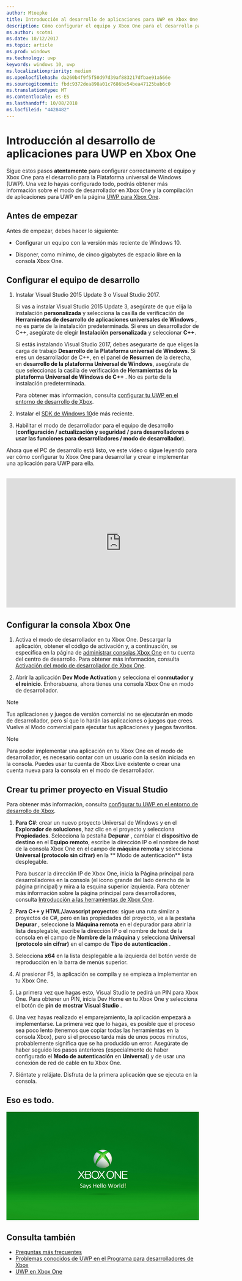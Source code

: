 ```yaml
---
author: Mtoepke
title: Introducción al desarrollo de aplicaciones para UWP en Xbox One
description: Cómo configurar el equipo y Xbox One para el desarrollo para UWP.
ms.author: scotmi
ms.date: 10/12/2017
ms.topic: article
ms.prod: windows
ms.technology: uwp
keywords: windows 10, uwp
ms.localizationpriority: medium
ms.openlocfilehash: da260b4f9f5f50d97d39af883217dfbae91a566e
ms.sourcegitcommit: fbdc9372dea898a01c7686be54bea47125bab6c0
ms.translationtype: MT
ms.contentlocale: es-ES
ms.lasthandoff: 10/08/2018
ms.locfileid: "4428482"
---
```

# <a name="getting-started-with-uwp-app-development-on-xbox-one"></a>Introducción al desarrollo de aplicaciones para UWP en Xbox One

Sigue estos pasos **atentamente** para configurar correctamente el equipo y Xbox One para el desarrollo para la Plataforma universal de Windows (UWP). Una vez lo hayas configurado todo, podrás obtener más información sobre el modo de desarrollador en Xbox One y la compilación de aplicaciones para UWP en la página [UWP para Xbox One](index.md). 

## <a name="before-you-start"></a>Antes de empezar

Antes de empezar, debes hacer lo siguiente:
-   Configurar un equipo con la versión más reciente de Windows 10.
<!-- -  Install Microsoft Visual Studio 2015 Update 3 or Microsoft Visual Studio 2017.

    > [!NOTE]
    > Visual Studio 2017 is required if you are using the Windows 10, build 15063 SDK. -->

- Disponer, como mínimo, de cinco gigabytes de espacio libre en la consola Xbox One.

## <a name="setting-up-your-development-pc"></a>Configurar el equipo de desarrollo

1.  Instalar Visual Studio 2015 Update 3 o Visual Studio 2017.

    Si vas a instalar Visual Studio 2015 Update 3, asegúrate de que elija la instalación **personalizada** y selecciona la casilla de verificación de **Herramientas de desarrollo de aplicaciones universales de Windows** , no es parte de la instalación predeterminada. Si eres un desarrollador de C++, asegúrate de elegir **Instalación personalizada** y seleccionar **C++**.

    Si estás instalando Visual Studio 2017, debes asegurarte de que eliges la carga de trabajo **Desarrollo de la Plataforma universal de Windows**. Si eres un desarrollador de C++, en el panel de **Resumen** de la derecha, en **desarrollo de la plataforma Universal de Windows**, asegúrate de que seleccionas la casilla de verificación de **Herramientas de la plataforma Universal de Windows de C++** . No es parte de la instalación predeterminada.

    Para obtener más información, consulta [configurar tu UWP en el entorno de desarrollo de Xbox](development-environment-setup.md).

2.  Instalar el [SDK de Windows 10](https://developer.microsoft.com/windows/downloads/windows-10-sdk)de más reciente.

3.  Habilitar el modo de desarrollador para el equipo de desarrollo (**configuración / actualización y seguridad / para desarrolladores o usar las funciones para desarrolladores / modo de desarrollador**).

Ahora que el PC de desarrollo está listo, ve este vídeo o sigue leyendo para ver cómo configurar tu Xbox One para desarrollar y crear e implementar una aplicación para UWP para ella.
</br>
</br>
<iframe src="https://channel9.msdn.com/Events/Xbox/App-Dev-on-Xbox/Get-started-with-App-Dev-on-Xbox/player#time=51s:paused" width="600" height="338"  allowFullScreen frameBorder="0"></iframe>

## <a name="setting-up-your-xbox-one-console"></a>Configurar la consola Xbox One

1.  Activa el modo de desarrollador en tu Xbox One. Descargar la aplicación, obtener el código de activación y, a continuación, se especifica en la página de [administrar consolas Xbox One](https://partner.microsoft.com/xboxactivate) en tu cuenta del centro de desarrollo. Para obtener más información, consulta [Activación del modo de desarrollador de Xbox One](devkit-activation.md). 

2.  Abrir la aplicación **Dev Mode Activation** y selecciona el **conmutador y el reinicio**. Enhorabuena, ahora tienes una consola Xbox One en modo de desarrollador.
  
  > [!NOTE]
  > Tus aplicaciones y juegos de versión comercial no se ejecutarán en modo de desarrollador, pero sí que lo harán las aplicaciones o juegos que crees. Vuelve al Modo comercial para ejecutar tus aplicaciones y juegos favoritos.
    
  > [!NOTE]
  > Para poder implementar una aplicación en tu Xbox One en el modo de desarrollador, es necesario contar con un usuario con la sesión iniciada en la consola. Puedes usar tu cuenta de Xbox Live existente o crear una cuenta nueva para la consola en el modo de desarrollador. 

## <a name="creating-your-first-project-in-visual-studio"></a>Crear tu primer proyecto en Visual Studio

Para obtener más información, consulta [configurar tu UWP en el entorno de desarrollo de Xbox](development-environment-setup.md).

1.  **Para C#**: crear un nuevo proyecto Universal de Windows y en el **Explorador de soluciones**, haz clic en el proyecto y selecciona **Propiedades**. Selecciona la pestaña **Depurar** , cambiar el **dispositivo de destino** en el **Equipo remoto**, escribe la dirección IP o el nombre de host de la consola Xbox One en el campo de **máquina remota** y selecciona **Universal (protocolo sin cifrar)** en la ** Modo de autenticación** lista desplegable.   

    Para buscar la dirección IP de Xbox One, inicia la Página principal para desarrolladores en la consola (el icono grande del lado derecho de la página principal) y mira a la esquina superior izquierda. Para obtener más información sobre la página principal para desarrolladores, consulta [Introducción a las herramientas de Xbox One](introduction-to-xbox-tools.md).  

2.  **Para C++ y HTML/Javascript proyectos**: sigue una ruta similar a proyectos de C#, pero en las propiedades del proyecto, ve a la pestaña **Depurar** , seleccione la **Máquina remota** en el depurador para abrir la lista desplegable, escribe la dirección IP o el nombre de host de la consola en el campo de **Nombre de la máquina** y selecciona **Universal (protocolo sin cifrar)** en el campo de **Tipo de autenticación** .

3. Selecciona **x64** en la lista desplegable a la izquierda del botón verde de reproducción en la barra de menús superior.
   
4.  Al presionar F5, la aplicación se compila y se empieza a implementar en tu Xbox One.
  
5.  La primera vez que hagas esto, Visual Studio te pedirá un PIN para Xbox One. Para obtener un PIN, inicia Dev Home en tu Xbox One y selecciona el botón de **pin de mostrar Visual Studio** .
  
6.  Una vez hayas realizado el emparejamiento, la aplicación empezará a implementarse. La primera vez que lo hagas, es posible que el proceso sea poco lento (tenemos que copiar todas las herramientas en la consola Xbox), pero si el proceso tarda más de unos pocos minutos, probablemente significa que se ha producido un error. Asegúrate de haber seguido los pasos anteriores (especialmente de haber configurado el **Modo de autenticación** en **Universal**) y de usar una conexión de red de cable en tu Xbox One.  

7. Siéntate y relájate. Disfruta de la primera aplicación que se ejecuta en la consola.  

## <a name="thats-it"></a>Eso es todo.

![Hello World](images/getting-started-hello-world.png)

## <a name="see-also"></a>Consulta también  
- [Preguntas más frecuentes](frequently-asked-questions.md)  
- [Problemas conocidos de UWP en el Programa para desarrolladores de Xbox](known-issues.md)
- [UWP en Xbox One](index.md) 
